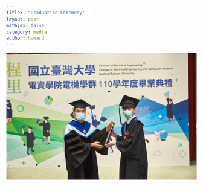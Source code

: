```yaml
---
title:  "Graduation Ceremony"
layout: post
mathjax: false
category: media
author: howard
---
```


![Graduation](/assets/Graduation.jpg)
